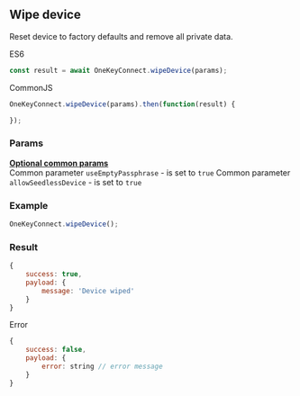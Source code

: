 ## Wipe device
Reset device to factory defaults and remove all private data.

ES6
```javascript
const result = await OneKeyConnect.wipeDevice(params);
```

CommonJS
```javascript
OneKeyConnect.wipeDevice(params).then(function(result) {

});
```

### Params
[****Optional common params****](./commonParams)
<br/>
Common parameter `useEmptyPassphrase` - is set to `true`
Common parameter `allowSeedlessDevice` - is set to `true`

### Example
```javascript
OneKeyConnect.wipeDevice();
```

### Result
```javascript
{
    success: true,
    payload: {
        message: 'Device wiped'
    }
}
```
Error
```javascript
{
    success: false,
    payload: {
        error: string // error message
    }
}
```
